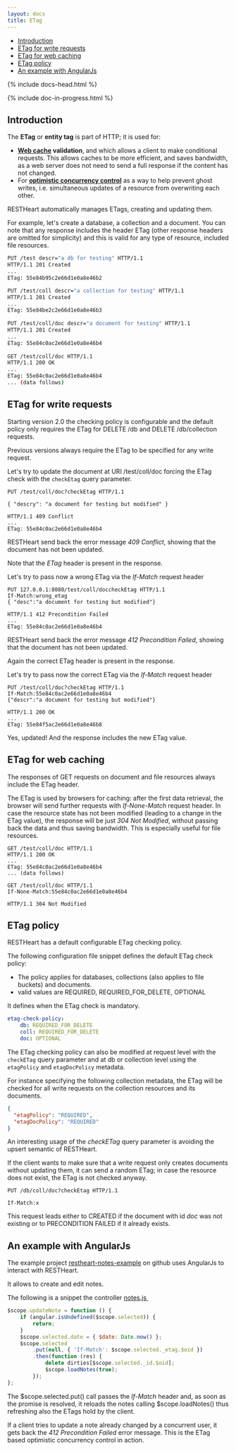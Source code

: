 ```yaml
---
layout: docs
title: ETag
---
```


<div markdown="1" class="d-none d-xl-block col-xl-2 order-last bd-toc">

-   [Introduction](#introduction)
-   [ETag for write requests](#etag-for-write-requests)
-   [ETag for web caching](#etag-for-web-caching)
-   [ETag policy](#etag-policy)
-   [An example with AngularJs](#an-example-with-angularjs)

</div>
<div markdown="1" class="col-12 col-md-9 col-xl-8 py-md-3 bd-content">

{% include docs-head.html %}

{% include doc-in-progress.html %}

## Introduction

The **ETag** or **entity tag** is part of HTTP; it is used for:

-   **[Web cache](https://en.wikipedia.org/wiki/Web_cache) validation**,
    and which allows a client to make conditional requests. This allows
    caches to be more efficient, and saves bandwidth, as a web server
    does not need to send a full response if the content has not
    changed.
-   For **[optimistic concurrency
    control](https://en.wikipedia.org/wiki/Optimistic_concurrency_control)** as
    a way to help prevent ghost writes, i.e. simultaneous updates of a
    resource from overwriting each other.

RESTHeart automatically manages ETags, creating and updating them.

For example, let's create a database, a collection and a document. You
can note that any response includes the header ETag (other response
headers are omitted for simplicity) and this is valid for any type of
resource, included file resources.

```bash
PUT /test descr="a db for testing" HTTP/1.1
HTTP/1.1 201 Created
...
ETag: 55e84b95c2e66d1e0a8e46b2

PUT /test/coll descr="a collection for testing" HTTP/1.1
HTTP/1.1 201 Created
...
ETag: 55e84be2c2e66d1e0a8e46b3
 
PUT /test/coll/doc descr="a document for testing" HTTP/1.1
HTTP/1.1 201 Created
...
ETag: 55e84c0ac2e66d1e0a8e46b4
 
GET /test/coll/doc HTTP/1.1
HTTP/1.1 200 OK
...
ETag: 55e84c0ac2e66d1e0a8e46b4
... (data follows)
```

## ETag for write requests

Starting version 2.0 the checking policy is configurable and the default
policy only requires the ETag for DELETE /db and DELETE /db/collection
requests.

Previous versions always require the ETag to be specified for any write
request.

Let's try to update the document at URI /test/coll/doc forcing the ETag
check with the `checkEtag` query parameter.

```http
PUT /test/coll/doc?checkEtag HTTP/1.1

{ "descry": "a document for testing but modified" }

HTTP/1.1 409 Conflict
...
ETag: 55e84c0ac2e66d1e0a8e46b4
```

RESTHeart send back the error message _409 Conflict_, showing that the
document has not been updated.

Note that the _ETag_ header is present in the response.

Let's try to pass now a wrong ETag via the _If-Match_ request header

```http
PUT 127.0.0.1:8080/test/coll/doccheckEtag HTTP/1.1
If-Match:wrong_etag
{ "desc":"a document for testing but modified"}

HTTP/1.1 412 Precondition Failed
...
ETag: 55e84c0ac2e66d1e0a8e46b4
```

RESTHeart send back the error message _412 Precondition Failed_, showing
that the document has not been updated.

Again the correct ETag header is present in the response.

Let's try to pass now the correct ETag via the *If-Match* request header

```http
PUT /test/coll/doc?checkEtag HTTP/1.1
If-Match:55e84c0ac2e66d1e0a8e46b4
{"descr":"a document for testing but modified"}

HTTP/1.1 200 OK
...
ETag: 55e84f5ac2e66d1e0a8e46b8
```

Yes, updated! And the response includes the new ETag value.

## ETag for web caching

The responses of GET requests on document and file resources always
include the ETag header.

The ETag is used by browsers for caching: after the first data
retrieval, the browser will send further requests with _If-None-Match_
request header. In case the resource state has not been modified
(leading to a change in the ETag value), the response will be just *304
Not Modified*, without passing back the data and thus saving bandwidth.
This is especially useful for file resources.

```http
GET /test/coll/doc HTTP/1.1
HTTP/1.1 200 OK
...
ETag: 55e84c0ac2e66d1e0a8e46b4
... (data follows)
 
GET /test/coll/doc HTTP/1.1
If-None-Match:55e84c0ac2e66d1e0a8e46b4

HTTP/1.1 304 Not Modified
```

## ETag policy

RESTHeart has a default configurable ETag checking policy.

The following configuration file snippet defines the default ETag check
policy:

-   The policy applies for databases, collections (also applies to file
    buckets) and documents.
-   valid values are REQUIRED, REQUIRED_FOR_DELETE, OPTIONAL

It defines when the ETag check is mandatory.

```yml
etag-check-policy:
    db: REQUIRED_FOR_DELETE
    coll: REQUIRED_FOR_DELETE
    doc: OPTIONAL
```

The ETag checking policy can also be modified at request level with the
`checkETag` query parameter and at db or collection level using the
`etagPolicy` and `etagDocPolicy` metadata.

For instance specifying the following collection metadata, the ETag will
be checked for all write requests on the collection resources and its
documents.

```json
{
  "etagPolicy": "REQUIRED",
  "etagDocPolicy": "REQUIRED"
}
```

An interesting usage of the _checkETag_ query parameter is avoiding the
upsert semantic of RESTHeart.

If the client wants to make sure that a write request only creates
documents without updating them, it can send a random ETag; in case the
resource does not exist, the ETag is not checked anyway.

```http
PUT /db/coll/doc?checkEtag HTTP/1.1

If-Match:x
```

This request leads either to CREATED if the document with id _doc_ was
not existing or to PRECONDITION FAILED if it already exists.

## An example with AngularJs

The example project
[restheart-notes-example](https://github.com/softinstigate/restheart-notes-example) on
github uses AngularJs to interact with RESTHeart.

It allows to create and edit notes.

The following is a snippet the controller
[notes.js ](https://github.com/SoftInstigate/restheart-notes-example/blob/master/app/scripts/controllers/notes.js)

```js
$scope.updateNote = function () {
    if (angular.isUndefined($scope.selected)) {
        return;
    }
    $scope.selected.date = { $date: Date.now() };
    $scope.selected
        .put(null, { 'If-Match': $scope.selected._etag.$oid })
        .then(function (res) {
            delete dirties[$scope.selected._id.$oid];
            $scope.loadNotes(true);
        });
};
```

The $scope.selected.put() call passes the *If-Match* header and, as soon
as the promise is resolved, it reloads the notes calling
$scope.loadNotes() thus refreshing also the ETags hold by the client.

If a client tries to update a note already changed by a concurrent user,
it gets back the _412 Precondition Failed_ error message. This is the
ETag based optimistic concurrency control in action.

</div>
